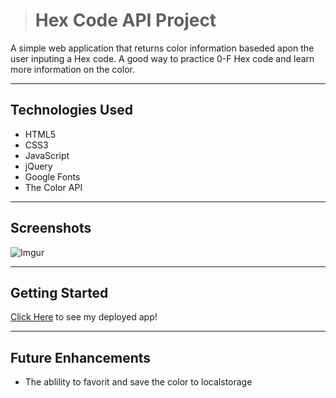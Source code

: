 > # Hex Code API Project
> 
A simple web application that returns color information baseded apon the user inputing a Hex code. A good way to practice 0-F Hex code and learn more information on the color.
___
## Technologies Used
- HTML5
- CSS3
- JavaScript
- jQuery
- Google Fonts
- The Color API
___
## Screenshots

![Imgur](https://i.imgur.com/1b71oIt.png)
<!--
![Screenshot](image or url)
-->
___
## Getting Started
[Click Here](http://www.cdazzo.com) to see my deployed app!
___
## Future Enhancements
- The ablility to favorit and save the color to localstorage

